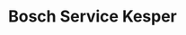 ---
title: "Bosch Service Kesper"
url: /willingen-upland/bosch-service-kesper/
shop: Autowerkstatt
---